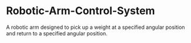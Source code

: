 # Robotic-Arm-Control-System
A robotic arm designed to pick up a weight at a specified angular position and return to a specified angular position.
